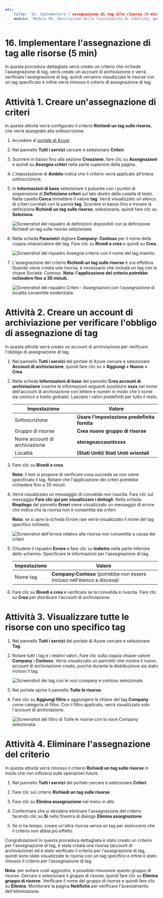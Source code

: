 ```yaml
---
wts:
    title: '16. Implementare l'assegnazione di tag alle risorse (5 min)'
    module: 'Modulo 05. Descrizione delle funzionalità di identità, governance, privacy e conformità'
---
```

# 16. Implementare l'assegnazione di tag alle risorse (5 min)

In questa procedura dettagliata verrà creato un criterio che richiede l'assegnazione di tag, verrà creato un account di archiviazione e verrà verificata l'assegnazione di tag, quindi verranno visualizzate le risorse con un tag specificato e infine verrà rimosso il criterio di assegnazione di tag.

# Attività 1. Creare un'assegnazione di criteri 

In questa attività verrà configurato il criterio **Richiedi un tag sulle risorse**, che verrà assegnato alla sottoscrizione. 

1. Accedere al [portale di Azure](https://portal.azure.com).

2. Nel pannello **Tutti i servizi** cercare e selezionare **Criteri**.

3. Scorrere in basso fino alla sezione **Creazione**, fare clic su **Assegnazioni** e quindi su **Assegna criteri** nella parte superiore della pagina.

4. L'impostazione di **Ambito** indica che il criterio verrà applicato all'intera sottoscrizione. 

5. In **Informazioni di base** selezionare il pulsante con i puntini di sospensione di **Definizione criteri** sul lato destro della casella di testo. Nella casella **Cerca** immettere il valore **tag**. Verrà visualizzato un elenco di criteri correlati con la parola **tag**. Scorrere in basso fino a trovare la definizione **Richiedi un tag sulle risorse**, selezionarla, quindi fare clic su **Seleziona**.

   ![Screenshot del riquadro di definizioni disponibili con la definizione Richiedi un tag sulle risorse selezionata.](../images/1701.png)
   
6.  Nella scheda **Parametri** digitare **Company: Contoso** per il nome della coppia chiave/valore del tag. Fare clic su **Rivedi e crea** e quindi su **Crea**.

    ![Screenshot del riquadro Assegna criterio con il nome del tag inserito.](../images/1702.png)

7. L'assegnazione del criterio **Richiedi un tag sulle risorse** è ora effettiva. Quando viene creata una risorsa, è necessario che includa un tag con la chiave Società: Contoso.
   **Nota: l'applicazione del criterio potrebbe richiedere fino a 30 minuti.** 

   ![Screenshot del riquadro Criteri - Assegnazioni con l'assegnazione di località consentite evidenziata.](../images/1703.png)

# Attività 2. Creare un account di archiviazione per verificare l'obbligo di assegnazione di tag

In questa attività verrà creato un account di archiviazione per verificare l'obbligo di assegnazione di tag. 

1. Nel pannello **Tutti i servizi** del portale di Azure cercare e selezionare **Account di archiviazione**, quindi fare clic su **+ Aggiungi + Nuovo + Crea**.

2. Nella scheda **Informazioni di base** del pannello **Crea account di archiviazione** inserire le informazioni seguenti (sostituire **xxxx** nel nome dell'account di archiviazione con lettere e numeri in modo che il nome sia univoco a livello globale). Lasciare i valori predefiniti per tutto il resto.

    | Impostazione | Valore | 
    | --- | --- |
    | Sottoscrizione | **Usare l'impostazione predefinita fornita** |
    | Gruppo di risorse | **Crea nuovo gruppo di risorse** |
    | Nome account di archiviazione | **storageaccountxxxx** |
    | Località | **(Stati Uniti) Stati Uniti orientali** |

3. Fare clic su **Rivedi e crea**. 

    **Nota:** il test si propone di verificare cosa succede se non viene specificato il tag. Notare che l'applicazione dei criteri potrebbe richiedere fino a 30 minuti.

4. Verrà visualizzato un messaggio di convalida non riuscita. Fare clic sul messaggio **Fare clic qui per visualizzare i dettagli**. Nella scheda **Riepilogo** del pannello **Errori** viene visualizzato un messaggio di errore che indica che la risorsa non è consentita dai criteri.

    **Nota:** se si apre la scheda Errore raw verrà visualizzato il nome del tag specifico richiesto. 

    ![Screenshot dell'errore relativo alla risorsa non consentita a causa dei criteri](../images/1704.png)


5. Chiudere il riquadro **Errore** e fare clic su **Indietro** nella parte inferiore dello schermo. Specificare le informazioni per l'assegnazione di tag. 

    | Impostazione | Valore | 
    | --- | --- |
    | Nome tag | **Company:Contoso** (potrebbe non essere incluso nell'elenco a discesa) |

6. Fare clic su **Rivedi e crea** e verificare se la convalida è riuscita. Fare clic su **Crea** per distribuire l'account di archiviazione. 

# Attività 3. Visualizzare tutte le risorse con uno specifico tag

1. Nel pannello **Tutti i servizi** del portale di Azure cercare e selezionare **Tag**.

2. Notare tutti i tag e i relativi valori. Fare clic sulla coppia chiave-valore **Company : Contoso**. Verrà visualizzato un pannello che mostra il nuovo account di archiviazione creato, purché durante la distribuzione sia stato incluso il tag. 

   ![Screenshot dei tag con le voci company e contoso selezionate.](../images/1705.png)

3. Nel portale aprire il pannello **Tutte le risorse**.

4. Fare clic su **Aggiungi filtro** e aggiungere la chiave del tag **Company** come categoria di filtro. Con il filtro applicato, verrà visualizzato solo l'account di archiviazione.

    ![Screenshot del filtro di Tutte le risorse con la voce Company selezionata.](../images/1706.png)

# Attività 4. Eliminare l'assegnazione del criterio

In questa attività verrà rimosso il criterio **Richiedi un tag sulle risorse** in modo che non influisca sulle operazioni future. 

1. Nel pannello **Tutti i servizi** del portale cercare e selezionare **Criteri**.

2. Fare clic sul criterio **Richiedi un tag sulle risorse**.

3. Fare clic su **Elimina assegnazione** nel menu in alto.

4. Confermare che si desidera eliminare l'assegnazione del criterio facendo clic su **Sì** nella finestra di dialogo **Elimina assegnazione**

5. Se si ha tempo, creare un'altra risorsa senza un tag per assicurarsi che il criterio non abbia più effetto.

Congratulazioni! In questa procedura dettagliata è stato creato un criterio per l'assegnazione di tag, è stata creata una risorsa (account di archiviazione) ed è stato verificato il criterio per l'assegnazione di tag, quindi sono state visualizzate le risorse con un tag specifico e infine è stato rimosso il criterio per l'assegnazione di tag.


**Nota**: per evitare costi aggiuntivi, è possibile rimuovere questo gruppo di risorse. Cercare e selezionare il gruppo di risorse, quindi fare clic su **Elimina gruppo di risorse**. Verificare il nome del gruppo di risorse e quindi fare clic su **Elimina**. Monitorare la pagina **Notifiche** per verificare l'avanzamento dell'eliminazione.
